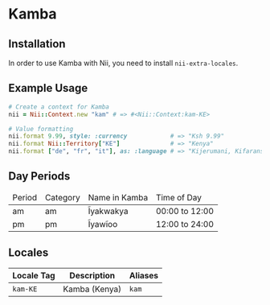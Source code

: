 <!-- This file has been generated. Source: languages/_template.md.erb -->

# Kamba

## Installation

In order to use Kamba with Nii, you need to install `nii-extra-locales`.

## Example Usage

``` ruby
# Create a context for Kamba
nii = Nii::Context.new "kam" # => #<Nii::Context:kam-KE>

# Value formatting
nii.format 9.99, style: :currency            # => "Ksh 9.99"
nii.format Nii::Territory["KE"]              # => "Kenya"
nii.format ["de", "fr", "it"], as: :language # => "Kijerumani, Kifaransa, Kiitaliano"
```

## Day Periods


<table>
  <thead>
    <tr>
      <td>Period</td>
      <td>Category</td>
      <td>Name in Kamba</td>
      <td>Time of Day</td>
    </tr>
  </thead>
  <tbody>
    <tr>
      <td>am</td>
      <td>am</td>
      <td>Ĩyakwakya</td>
      <td>00:00 to 12:00</td>
    </tr>
    <tr>
      <td>pm</td>
      <td>pm</td>
      <td>Ĩyawĩoo</td>
      <td>12:00 to 24:00</td>
    </tr>
  </tbody>
</table>



## Locales

<table>
  <thead>
    <tr>
      <th>Locale Tag</th>
      <th>Description</th>
      <th>Aliases</th>
    </tr>
  </thead>
  <tbody>
    <tr>
      <td><code>kam-KE</code></td>
      <td>Kamba (Kenya)</td>
      <td><code>kam</code></td>
    </tr>
  </tbody>
</table>

